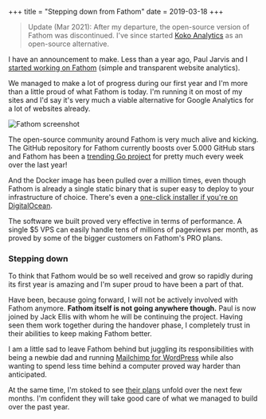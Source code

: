 +++
title = "Stepping down from Fathom"
date = 2019-03-18
+++

> Update (Mar 2021): After my departure, the open-source version of Fathom was discontinued. I've since started [Koko Analytics](https://www.kokoanalytics.com/) as an open-source alternative.

I have an announcement to make. Less than a year ago, Paul Jarvis and I [started working on Fathom](/blog/2018/reviving-ana-as-fathom/) (simple and transparent website analytics).

We managed to make a lot of progress during our first year and I'm more than a little proud of what Fathom is today. I'm running it on most of my sites and I'd say it's very much a viable alternative for Google Analytics for a lot of websites already.

![Fathom screenshot](/media/2019/fathom-screenshot.png)

The open-source community around Fathom is very much alive and kicking. The GitHub repository for Fathom currently boosts over 5.000 GitHub stars and Fathom has been a [trending Go project](https://github.com/trending/go) for pretty much every week over the last year!

And the Docker image has been pulled over a million times, even though Fathom is already a single static binary that is super easy to deploy to your infrastructure of choice. There's even a [one-click installer if you're on DigitalOcean](https://www.youtube.com/watch?v=KE0NKODYEAM).

The software we built proved very effective in terms of performance. A single $5 VPS can easily handle tens of millions of pageviews per month, as proved by some of the bigger customers on Fathom's PRO plans.

### Stepping down

To think that Fathom would be so well received and grow so rapidly during its first year is amazing and I'm super proud to have been a part of that.

Have been, because going forward, I will not be actively involved with Fathom anymore. **Fathom itself is not going anywhere though.** Paul is now joined by Jack Ellis with whom he will be continuing the project. Having seen them work together during the handover phase, I completely trust in their abilities to keep making Fathom better.

I am a little sad to leave Fathom behind but juggling its responsibilities with being a newbie dad and running [Mailchimp for WordPress](https://www.mc4wp.com/) while also wanting to spend less time behind a computer proved way harder than anticipated.

At the same time, I'm stoked to see [their plans](https://trello.com/b/x2aBwH2J/fathom-roadmap) unfold over the next few months. I'm confident they will take good care of what we managed to build over the past year.
